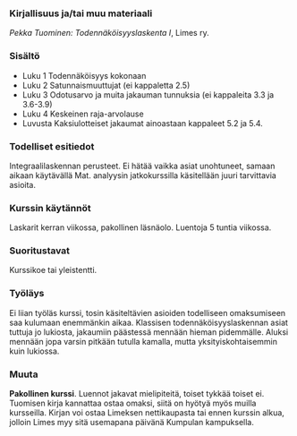 ### Kirjallisuus ja/tai muu materiaali

_Pekka Tuominen: Todennäköisyyslaskenta I_, Limes ry.

### Sisältö

* Luku 1 Todennäköisyys kokonaan
* Luku 2 Satunnaismuuttujat (ei kappaletta 2.5)
* Luku 3 Odotusarvo ja muita jakauman tunnuksia (ei kappaleita 3.3 ja 3.6-3.9)
* Luku 4 Keskeinen raja-arvolause
* Luvusta Kaksiulotteiset jakaumat ainoastaan kappaleet 5.2 ja 5.4.

### Todelliset esitiedot

Integraalilaskennan perusteet. Ei hätää vaikka asiat unohtuneet, samaan aikaan käytävällä Mat. analyysin jatkokurssilla käsitellään juuri tarvittavia asioita.

### Kurssin käytännöt

Laskarit kerran viikossa, pakollinen läsnäolo. Luentoja 5 tuntia viikossa.

### Suoritustavat

Kurssikoe tai yleistentti.

### Työläys

Ei liian työläs kurssi, tosin käsiteltävien asioiden todelliseen omaksumiseen saa kulumaan enemmänkin aikaa. Klassisen todennäköisyyslaskennan asiat tuttuja jo lukiosta, jakaumiin päästessä mennään hieman pidemmälle. Aluksi mennään jopa varsin pitkään tutulla kamalla, mutta yksityiskohtaisemmin kuin lukiossa.

### Muuta

__Pakollinen kurssi__. Luennot jakavat mielipiteitä, toiset tykkää toiset ei. Tuomisen kirja kannattaa ostaa omaksi, siitä on hyötyä myös muilla kursseilla. Kirjan voi ostaa Limeksen nettikaupasta tai ennen kurssin alkua, jolloin Limes myy sitä usemapana päivänä Kumpulan kampuksella.